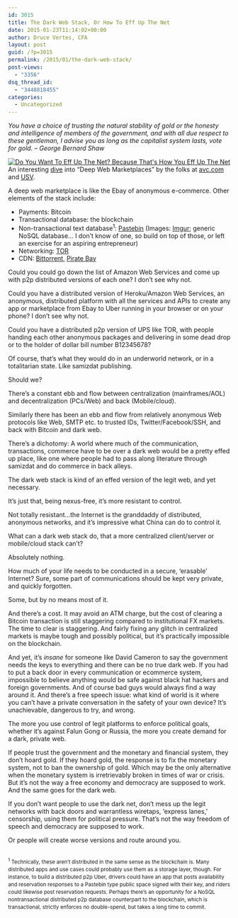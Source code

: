 ```yaml
---
id: 3015
title: The Dark Web Stack, Or How To Eff Up The Net
date: 2015-01-23T11:14:02+00:00
author: Druce Vertes, CFA
layout: post
guid: /?p=3015
permalink: /2015/01/the-dark-web-stack/
post-views:
  - "3356"
dsq_thread_id:
  - "3448818455"
categories:
  - Uncategorized
---
```

_You have a choice of trusting the natural stability of gold or the honesty and intelligence of members of the government, and with all due respect to these gentleman, I advise you as long as the capitalist system lasts, vote for gold. &#8211; George Bernard Shaw_

[<img src="/uploads/2015/01/gqj5c-300x274.jpg" alt="Do You Want To Eff Up The Net? Because That&#039;s How You Eff Up The Net" width="300" height="274" class="alignright size-medium wp-image-3028" srcset="/uploads/2015/01/gqj5c-300x274.jpg 300w, /uploads/2015/01/gqj5c.jpg 490w" sizes="(max-width: 300px) 100vw, 300px" />](/uploads/2015/01/gqj5c.jpg)An interesting [dive](http://joel.mn/post/108657860988/deep-web-marketplaces) into &#8220;Deep Web Marketplaces&#8221; by the folks at [avc.com](http://avc.com/2015/01/deep-web-marketplaces/) and [USV](https://www.usv.com/).

A deep web marketplace is like the Ebay of anonymous e-commerce. Other elements of the stack include:

  * Payments: Bitcoin
  * Transactional database: the blockchain
  * Non-transactional text database<sup>1</sup>: [Pastebin](http://pastebin.com/) (Images: [Imgur](http://imgur.com/); generic NoSQL database&#8230; I don&#8217;t know of one, so build on top of those, or left an exercise for an aspiring entrepreneur)
  * Networking: [TOR](https://www.torproject.org/)
  * CDN: [Bittorrent](http://www.bittorrent.com/), [Pirate Bay](http://thepiratebay.se/)

Could you could go down the list of Amazon Web Services and come up with p2p distributed versions of each one? I don&#8217;t see why not.

Could you have a distributed version of Heroku/Amazon Web Services, an anonymous, distributed platform with all the services and APIs to create any app or marketplace from Ebay to Uber running in your browser or on your phone? I don&#8217;t see why not.

Could you have a distributed p2p version of UPS like TOR, with people handing each other anonymous packages and delivering in some dead drop or to the holder of dollar bill number B12345678? 

Of course, that&#8217;s what they would do in an underworld network, or in a totalitarian state. Like samizdat publishing.

Should we?

There&#8217;s a constant ebb and flow between centralization (mainframes/AOL) and decentralization (PCs/Web) and back (Mobile/cloud). 

Similarly there has been an ebb and flow from relatively anonymous Web protocols like Web, SMTP etc. to trusted IDs, Twitter/Facebook/SSH, and back with Bitcoin and dark web. 

There&#8217;s a dichotomy: A world where much of the communication, transactions, commerce have to be over a dark web would be a pretty effed up place, like one where people had to pass along literature through samizdat and do commerce in back alleys. 

The dark web stack is kind of an effed version of the legit web, and yet necessary.

It&#8217;s just that, being nexus-free, it&#8217;s more resistant to control. 

Not totally resistant&#8230;the Internet is the granddaddy of distributed, anonymous networks, and it&#8217;s impressive what China can do to control it.

What can a dark web stack do, that a more centralized client/server or mobile/cloud stack can&#8217;t? 

Absolutely nothing. 

How much of your life needs to be conducted in a secure, &#8216;erasable&#8217; Internet? Sure, some part of communications should be kept very private, and quickly forgotten. 

Some, but by no means most of it.

And there&#8217;s a cost. It may avoid an ATM charge, but the cost of clearing a Bitcoin transaction is still staggering compared to institutional FX markets. The time to clear is staggering. And fairly fixing any glitch in centralized markets is maybe tough and possibly political, but it&#8217;s practically impossible on the blockchain.

And yet, it&#8217;s _insane_ for someone like David Cameron to say the government needs the keys to everything and there can be no true dark web. If you had to put a back door in every communication or ecommerce system, impossible to believe anything would be safe against black hat hackers and foreign governments. And of course bad guys would always find a way around it. And there&#8217;s a free speech issue: what kind of world is it where you can&#8217;t have a private conversation in the safety of your own device? It&#8217;s unachievable, dangerous to try, and wrong.

The more you use control of legit platforms to enforce political goals, whether it&#8217;s against Falun Gong or Russia, the more you create demand for a dark, private web. 

If people trust the government and the monetary and financial system, they don&#8217;t hoard gold. If they hoard gold, the response is to fix the monetary system, not to ban the ownership of gold. Which may be the only alternative when the monetary system is irretrievably broken in times of war or crisis. But it&#8217;s not the way a free economy and democracy are supposed to work. And the same goes for the dark web.

If you don&#8217;t want people to use the dark net, don&#8217;t mess up the legit networks with back doors and warrantless wiretaps, &#8216;express lanes,&#8217; censorship, using them for political pressure. That&#8217;s not the way freedom of speech and democracy are supposed to work.

Or people will create worse versions and route around you.

<small><br /> <sup>1</sup> Technically, these aren&#8217;t distributed in the same sense as the blockchain is. Many distributed apps and use cases could probably use them as a storage layer, though. For instance, to build a distributed p2p Uber, drivers could have an app that posts availability and reservation responses to a Pastebin type public space signed with their key, and riders could likewise post reservation requests. Perhaps there&#8217;s an opportunity for a NoSQL nontransactional distributed p2p database counterpart to the blockchain, which is transactional, strictly enforces no double-spend, but takes a long time to commit.</p> 

<p>
  </small>
</p>